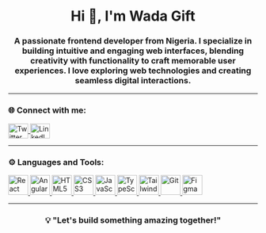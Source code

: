 <h1 align="center">Hi 👋, I'm Wada Gift</h1>
<h3 align="center">
A passionate frontend developer from Nigeria. I specialize in building intuitive and engaging web interfaces, blending creativity with functionality to craft memorable user experiences. I love exploring web technologies and creating seamless digital interactions.
</h3>

<p align="center">
  

---

<h3 align="left">🌐 Connect with me:</h3>
<p align="left">
<a href="https://x.com/Ogee_tech?t=1YrSOCRrHkiVS0zfcAbRYg&s=09" target="blank">
  <img align="center" src="https://cdn.jsdelivr.net/gh/devicons/devicon/icons/twitter/twitter-original.svg" alt="Twitter" height="30" width="40"/>
</a>
<a href="https://www.linkedin.com/in/wada-gift-b62967164?utm_source=share&utm_campaign=share_via&utm_content=profile&utm_medium=android_app" target="_blank">
  <img align="center" src="https://cdn.jsdelivr.net/gh/devicons/devicon/icons/linkedin/linkedin-original.svg" alt="LinkedIn" height="30" width="40"/>
</a>
</p>

---

<h3 align="left">⚙️ Languages and Tools:</h3>
<p align="left"> 
  <a href="https://reactjs.org/" target="_blank" rel="noreferrer"> 
    <img src="https://cdn.jsdelivr.net/gh/devicons/devicon/icons/react/react-original-wordmark.svg" alt="React" width="40" height="40"/> 
  </a> 
  <a href="https://angular.io" target="_blank" rel="noreferrer"> 
    <img src="https://cdn.jsdelivr.net/gh/devicons/devicon/icons/angularjs/angularjs-original.svg" alt="Angular" width="40" height="40"/> 
  </a> 
  <a href="https://www.w3.org/html/" target="_blank" rel="noreferrer"> 
    <img src="https://cdn.jsdelivr.net/gh/devicons/devicon/icons/html5/html5-original.svg" alt="HTML5" width="40" height="40"/> 
  </a> 
  <a href="https://www.w3schools.com/css/" target="_blank" rel="noreferrer"> 
    <img src="https://cdn.jsdelivr.net/gh/devicons/devicon/icons/css3/css3-original.svg" alt="CSS3" width="40" height="40"/> 
  </a> 
  <a href="https://developer.mozilla.org/en-US/docs/Web/JavaScript" target="_blank" rel="noreferrer"> 
    <img src="https://cdn.jsdelivr.net/gh/devicons/devicon/icons/javascript/javascript-original.svg" alt="JavaScript" width="40" height="40"/> 
  </a> 
  <a href="https://www.typescriptlang.org/" target="_blank" rel="noreferrer"> 
    <img src="https://cdn.jsdelivr.net/gh/devicons/devicon/icons/typescript/typescript-original.svg" alt="TypeScript" width="40" height="40"/> 
  </a> 
  <a href="https://tailwindcss.com/" target="_blank" rel="noreferrer"> 
    <img src="https://www.vectorlogo.zone/logos/tailwindcss/tailwindcss-icon.svg" alt="TailwindCSS" width="40" height="40"/> 
  </a> 
  <a href="https://git-scm.com/" target="_blank" rel="noreferrer"> 
    <img src="https://cdn.jsdelivr.net/gh/devicons/devicon/icons/git/git-original.svg" alt="Git" width="40" height="40"/> 
  </a> 
  <a href="https://www.figma.com/" target="_blank" rel="noreferrer"> 
    <img src="https://cdn.jsdelivr.net/gh/devicons/devicon/icons/figma/figma-original.svg" alt="Figma" width="40" height="40"/> 
  </a> 
</p>

---

<h3 align="center">💡 "Let's build something amazing together!"</h3>
